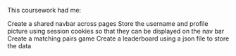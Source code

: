 This coursework had me:

Create a shared navbar across pages
Store the username and profile picture using session cookies so that they can be displayed on the nav bar
Create a matching pairs game
Create a leaderboard using a json file to store the data
